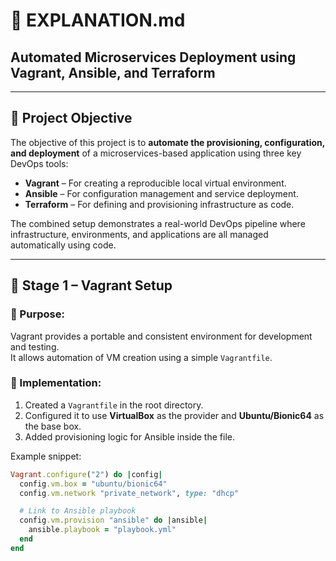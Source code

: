 # 🧠 EXPLANATION.md
## Automated Microservices Deployment using Vagrant, Ansible, and Terraform

---

## 🎯 Project Objective
The objective of this project is to **automate the provisioning, configuration, and deployment** of a microservices-based application using three key DevOps tools:

- **Vagrant** – For creating a reproducible local virtual environment.
- **Ansible** – For configuration management and service deployment.
- **Terraform** – For defining and provisioning infrastructure as code.

The combined setup demonstrates a real-world DevOps pipeline where infrastructure, environments, and applications are all managed automatically using code.

---

## 🧩 Stage 1 – Vagrant Setup

### 🔹 Purpose:
Vagrant provides a portable and consistent environment for development and testing.  
It allows automation of VM creation using a simple `Vagrantfile`.

### 🔹 Implementation:
1. Created a `Vagrantfile` in the root directory.
2. Configured it to use **VirtualBox** as the provider and **Ubuntu/Bionic64** as the base box.
3. Added provisioning logic for Ansible inside the file.

Example snippet:
```ruby
Vagrant.configure("2") do |config|
  config.vm.box = "ubuntu/bionic64"
  config.vm.network "private_network", type: "dhcp"

  # Link to Ansible playbook
  config.vm.provision "ansible" do |ansible|
    ansible.playbook = "playbook.yml"
  end
end
